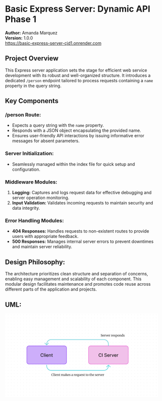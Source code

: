 
# Basic Express Server: Dynamic API Phase 1
**Author:** Amanda Marquez  
**Version:** 1.0.0  
https://basic-express-server-cjd1.onrender.com

## Project Overview
This Express server application sets the stage for efficient web service development with its robust and well-organized structure. It introduces a dedicated `/person` endpoint tailored to process requests containing a `name` property in the query string.

## Key Components
### /person Route:
- Expects a query string with the `name` property.
- Responds with a JSON object encapsulating the provided name.
- Ensures user-friendly API interactions by issuing informative error messages for absent parameters.

### Server Initialization:
- Seamlessly managed within the index file for quick setup and configuration.

### Middleware Modules:
1. **Logging:** Captures and logs request data for effective debugging and server operation monitoring.
2. **Input Validation:** Validates incoming requests to maintain security and data integrity.

### Error Handling Modules:
- **404 Responses:** Handles requests to non-existent routes to provide users with appropriate feedback.
- **500 Responses:** Manages internal server errors to prevent downtimes and maintain server reliability.

## Design Philosophy:
The architecture prioritizes clean structure and separation of concerns, enabling easy management and scalability of each component. This modular design facilitates maintenance and promotes code reuse across different parts of the application and projects.

## UML:
![UML](/uml.png)

